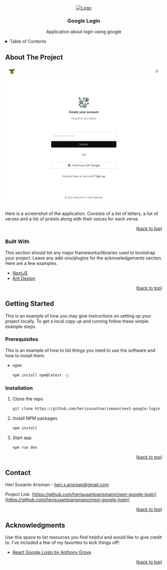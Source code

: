 <div align="center">
  <a href="https://github.com/othneildrew/Best-README-Template">
    <img src="https://cdn-icons-png.flaticon.com/512/1239/1239719.png" alt="Logo" width="80" height="80">
  </a>

  <h3 align="center">Google Login</h3>

  <p align="center">
    Application about login using google 
  </p>
</div>

<details>
  <summary>Table of Contents</summary>
  <ol>
    <li>
      <a href="#about-the-project">About The Project</a>
      <ul>
        <li><a href="#built-with">Built With</a></li>
      </ul>
    </li>
    <li>
      <a href="#getting-started">Getting Started</a>
      <ul>
        <li><a href="#prerequisites">Prerequisites</a></li>
        <li><a href="#installation">Installation</a></li>
      </ul>
    </li>
    <li><a href="#contact">Contact</a></li>
  </ol>
</details>

## About The Project

![Google Login](https://github.com/herisusantoarismann/next-google-login/blob/master/Screenshot.png)

Here is a screenshot of the application. Consists of a list of letters, a list of verses and a list of priests along with their voices for each verse.

<p align="right">(<a href="#top">back to top</a>)</p>

### Built With

This section should list any major frameworks/libraries used to bootstrap your project. Leave any add-ons/plugins for the acknowledgements section. Here are a few examples.

- [NextJS](https://nextjs.org/)
- [Ant Design](https://ant.design/)

<p align="right">(<a href="#top">back to top</a>)</p>

## Getting Started

This is an example of how you may give instructions on setting up your project locally.
To get a local copy up and running follow these simple example steps.

### Prerequisites

This is an example of how to list things you need to use the software and how to install them.

- npm
  ```sh
  npm install npm@latest -g
  ```

### Installation

1. Clone the repo
   ```sh
   git clone https://github.com/herisusantoarismann/next-google-login
   ```
2. Install NPM packages
   ```sh
   npm install
   ```
3. Start app
   ```sh
   npm run dev
   ```

<p align="right">(<a href="#top">back to top</a>)</p>

## Contact

Heri Susanto Arisman - heri.s.arisman@gmail.com

Project Link: [https://github.com/herisusantoarismann/next-google-login](https://github.com/herisusantoarismann/next-google-login)

<p align="right">(<a href="#top">back to top</a>)</p>

## Acknowledgments

Use this space to list resources you find helpful and would like to give credit to. I've included a few of my favorites to kick things off!

- [React Google Login by Anthony Grove](https://github.com/anthonyjgrove/react-google-login)

<p align="right">(<a href="#top">back to top</a>)</p>
